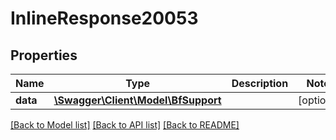 # InlineResponse20053

## Properties
Name | Type | Description | Notes
------------ | ------------- | ------------- | -------------
**data** | [**\Swagger\Client\Model\BfSupport**](BfSupport.md) |  | [optional] 

[[Back to Model list]](../../README.md#documentation-for-models) [[Back to API list]](../../README.md#documentation-for-api-endpoints) [[Back to README]](../../README.md)

